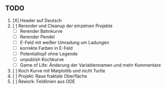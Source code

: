 ## TODO

1) [X] Header auf Deutsch
2) [ ] Rerender und Cleanup der einzelnen Projekte
	+ [ ] Rerender Bahnkurve
	+ [ ] Rerender Pendel
	+ [ ] E-Feld mit weißer Umradung um Ladungen
	+ [ ] korrekte Farben in E-Feld
	+ [ ] Potentialtopf ohne Legende
	+ [ ] unpublish Kochkurve 
	+ [ ] Game of Life: Änderung der Variablennamen und mehr Kommentare
3) [ ] Koch Kurve mit Matplotlib und nicht Turtle
4) [ ] Projekt: Raue fraktale Oberfläche
5) [ ] Rework: Feldlinien aus ODE



